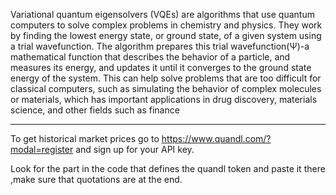 Variational quantum eigensolvers (VQEs) are algorithms that use quantum computers to solve complex problems in chemistry and physics. 
They work by finding the lowest energy state, or ground state, of a given system using a trial wavefunction. 
The algorithm prepares this trial wavefunction(Ψ)-a mathematical function that describes the behavior of a particle, and measures its energy, and updates it until it converges to the ground state energy of the system. 
This can help solve problems that are too difficult for classical computers, such as simulating the behavior of complex molecules or materials, which has important applications in drug discovery, materials science, and other fields such as finance

--------
To get historical market prices go to https://www.quandl.com/?modal=register and sign up for your API key.

Look for the part in the code that defines the quandl token and paste it there ,make sure that quotations are at the end.
